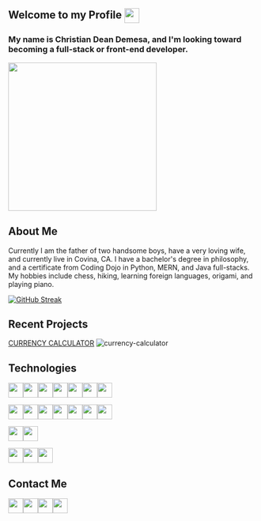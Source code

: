 ## Welcome to my Profile <a href="https://camo.githubusercontent.com/d3359cb00ab0b5ed8f2e1fe3fceb4fbaf3b614340f8c0db99c17b9f50b351770/68747470733a2f2f656d6f6a69732e736c61636b6d6f6a69732e636f6d2f656d6f6a69732f696d616765732f313533313834393433302f343234362f626c6f622d73756e676c61737365732e6769663f31353331383439343330" target="blank"><img align="center" src="https://camo.githubusercontent.com/d3359cb00ab0b5ed8f2e1fe3fceb4fbaf3b614340f8c0db99c17b9f50b351770/68747470733a2f2f656d6f6a69732e736c61636b6d6f6a69732e636f6d2f656d6f6a69732f696d616765732f313533313834393433302f343234362f626c6f622d73756e676c61737365732e6769663f31353331383439343330" height="30" /></a>

### My name is Christian Dean Demesa, and I'm looking toward becoming a full-stack or front-end developer.
<a href="https://media4.giphy.com/media/1GEATImIxEXVR79Dhk/giphy.gif?cid=ecf05e478nfj4pbbkeapo5cuahzcgf9apq4eo0pov8ojncil&rid=giphy.gif&ct=g" target="blank"><img align="center" src="https://media4.giphy.com/media/1GEATImIxEXVR79Dhk/giphy.gif?cid=ecf05e478nfj4pbbkeapo5cuahzcgf9apq4eo0pov8ojncil&rid=giphy.gif&ct=g" height="300" /></a>

## About Me
Currently I am the father of two handsome boys, have a very loving wife, and currently live in Covina, CA. I have a bachelor's degree in philosophy, and a certificate from Coding Dojo in Python, MERN, and Java full-stacks. My hobbies include chess, hiking, learning foreign languages, origami, and playing piano.

[![GitHub Streak](https://github-readme-streak-stats.herokuapp.com?user=christiandeandemesa&date_format=M%20j%5B%2C%20Y%5D)](https://git.io/streak-stats)

## Recent Projects
<a href='https://github.com/christiandeandemesa/currency-calculator/blob/main/README.md'>CURRENCY CALCULATOR</a>
![currency-calculator](https://user-images.githubusercontent.com/85912934/156863812-a9a605fd-8070-4ecc-88b3-066474ca02e3.png)


## Technologies
<a href="https://img.shields.io/badge/Languages-HTML5-orange" target="blank"><img align="center" src="https://img.shields.io/badge/Languages-HTML5-orange" height="30" /></a><a href="https://img.shields.io/badge/-CSS3-blue" target="blank"><img align="center" src="https://img.shields.io/badge/-CSS3-blue" height="30" /></a><a href="https://img.shields.io/badge/-JavaScript 8/11-yellow" target="blank"><img align="center" src="https://img.shields.io/badge/-JavaScript 8/11-yellow" height="30" /></a><a href="https://img.shields.io/badge/-Python-darkblue" target="blank"><img align="center" src="https://img.shields.io/badge/-Python-darkblue" height="30" /></a><a href="https://img.shields.io/badge/-SQL-white" target="blank"><img align="center" src="https://img.shields.io/badge/-SQL-white" height="30" /></a><a href="https://img.shields.io/badge/-NoSQL-black" target="blank"><img align="center" src="https://img.shields.io/badge/-NoSQL-black" height="30" /></a><a href="https://img.shields.io/badge/-Java-red" target="blank"><img align="center" src="https://img.shields.io/badge/-Java-red" height="30" /></a>

<a href="https://img.shields.io/badge/Frameworks and Libraries-Bootstrap-Purple" target="blank"><img align="center" src="https://img.shields.io/badge/Frameworks and Libraries-Bootstrap-purple" height="30" /></a><a href="https://img.shields.io/badge/-Flask-white" target="blank"><img align="center" src="https://img.shields.io/badge/-Flask-white" height="30" /></a><a href="https://img.shields.io/badge/-AJAX-orange" target="blank"><img align="center" src="https://img.shields.io/badge/-AJAX-orange" height="30" /></a><a href="https://img.shields.io/badge/-Express-darkblue" target="blank"><img align="center" src="https://img.shields.io/badge/-Express-darkblue" height="30" /></a><a href="https://img.shields.io/badge/-React-blue" target="blank"><img align="center" src="https://img.shields.io/badge/-React-blue" height="30" /></a><a href="https://img.shields.io/badge/-Node.js-darkgreen" target="blank"><img align="center" src="https://img.shields.io/badge/-Node.js-darkgreen" height="30" /></a><a href="https://img.shields.io/badge/-Spring Boot-green" target="blank"><img align="center" src="https://img.shields.io/badge/-Spring Boot-green" height="30" /></a>

<a href="https://img.shields.io/badge/Databases-MySQL-darkblue" target="blank"><img align="center" src="https://img.shields.io/badge/Databases-MySQL-darkblue" height="30" /></a><a href="https://img.shields.io/badge/-MongoDB-darkgreen" target="blank"><img align="center" src="https://img.shields.io/badge/-MongoDB-darkgreen" height="30" /></a>

<a href="https://img.shields.io/badge/Other-Git-red" target="blank"><img align="center" src="https://img.shields.io/badge/Other-Git-red" height="30" /></a><a href="https://img.shields.io/badge/-Postman-orange" target="blank"><img align="center" src="https://img.shields.io/badge/-Postman-orange" height="30" /></a><a href="https://img.shields.io/badge/-SpringToolSuite4-green" target="blank"><img align="center" src="https://img.shields.io/badge/-SpringToolSuite4-green" height="30" /></a>

## Contact Me
<a href="https://github.com/christiandeandemesa" target="blank"><img align="center" src="https://img.shields.io/github/followers/christiandeandemesa?style=social" height="30" /></a><a href="https://www.linkedin.com/in/christian-demesa-learning-new-things/" target="blank"><img align="center" src="https://img.shields.io/badge/-Linkedin-darkblue" height="30" /></a><a href="https://christiandeandemesa.github.io/" target="blank"><img align="center" src="https://img.shields.io/badge/-Portfolio-yellow" height="30" /></a><a href="https://discord.com/channels/@me" target="blank"><img align="center" src="https://img.shields.io/badge/-Discord-blue" height="30" /></a>
